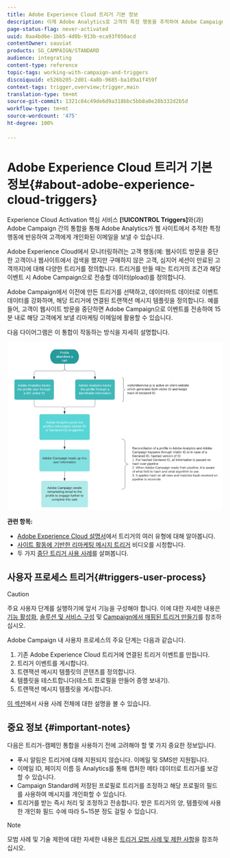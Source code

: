 ```yaml
---
title: Adobe Experience Cloud 트리거 기본 정보
description: 이제 Adobe Analytics로 고객의 특정 행동을 추적하여 Adobe Campaign에서 고객에게 개인화된 이메일을 보낼 수 있습니다.
page-status-flag: never-activated
uuid: 0aa4bd6e-1bb5-4d0b-913b-eca93f050acd
contentOwner: sauviat
products: SG_CAMPAIGN/STANDARD
audience: integrating
content-type: reference
topic-tags: working-with-campaign-and-triggers
discoiquuid: e526b205-2d01-4a8b-9685-ba1d9a1f459f
context-tags: trigger,overview;trigger,main
translation-type: tm+mt
source-git-commit: 1321c84c49de6d9a318bbc5bb8a0e28b332d2b5d
workflow-type: tm+mt
source-wordcount: '475'
ht-degree: 100%

---
```



# Adobe Experience Cloud 트리거 기본 정보{#about-adobe-experience-cloud-triggers}

Experience Cloud Activation 핵심 서비스 **[!UICONTROL Triggers]**&#x200B;와(과) Adobe Campaign 간의 통합을 통해 Adobe Analytics가 웹 사이트에서 추적한 특정 행동에 반응하여 고객에게 개인화된 이메일을 보낼 수 있습니다.

Adobe Experience Cloud에서 모니터링하려는 고객 행동(예: 웹사이트 방문을 중단한 고객이나 웹사이트에서 검색을 했지만 구매하지 않은 고객, 심지어 세션이 만료된 고객까지)에 대해 다양한 트리거를 정의합니다. 트리거를 만들 때는 트리거의 조건과 해당 이벤트 시 Adobe Campaign으로 전송할 데이터(pload)를 정의합니다.

Adobe Campaign에서 이전에 만든 트리거를 선택하고, 데이터마트 데이터로 이벤트 데이터를 강화하며, 해당 트리거에 연결된 트랜잭션 메시지 템플릿을 정의합니다. 예를 들어, 고객이 웹사이트 방문을 중단하면 Adobe Campaign으로 이벤트를 전송하여 15분 내로 해당 고객에게 보낼 리마케팅 이메일에 활용할 수 있습니다.

다음 다이어그램은 이 통합이 작동하는 방식을 자세히 설명합니다.

![](assets/triggers_diagram.png)

**관련 항목:**

* [Adobe Experience Cloud 설명서](https://docs.adobe.com/content/help/ko-KR/core-services/interface/activation/triggers.html)에서 트리거의 여러 유형에 대해 알아봅니다.
* [사이트 활동에 기반한 리마케팅 메시지 트리거](https://helpx.adobe.com/marketing-cloud/how-to/email-marketing.html#step-two) 비디오를 시청합니다.
* 두 가지 [중단 트리거 사용 사례](../../integrating/using/abandonment-triggers-use-cases.md)를 살펴봅니다.

## 사용자 프로세스 트리거{#triggers-user-process}

>[!CAUTION]
>
>주요 사용자 단계를 실행하기에 앞서 기능을 구성해야 합니다. 이에 대한 자세한 내용은 [기능 활성화](../../integrating/using/configuring-triggers-in-experience-cloud.md#activating-the-functionality), [솔루션 및 서비스 구성](../../integrating/using/configuring-triggers-in-experience-cloud.md#configuring-solutions-and-services) 및 [Campaign에서 매핑된 트리거 만들기](../../integrating/using/using-triggers-in-campaign.md#creating-a-mapped-trigger-in-campaign)를 참조하십시오.

Adobe Campaign 내 사용자 프로세스의 주요 단계는 다음과 같습니다.

1. 기존 Adobe Experience Cloud 트리거에 연결된 트리거 이벤트를 만듭니다.
1. 트리거 이벤트를 게시합니다.
1. 트랜잭션 메시지 템플릿의 콘텐츠를 정의합니다.
1. 템플릿을 테스트합니다(테스트 프로필을 만들어 증명 보내기).
1. 트랜잭션 메시지 템플릿을 게시합니다.

[이 섹션](../../integrating/using/abandonment-triggers-use-cases.md)에서 사용 사례 전체에 대한 설명을 볼 수 있습니다.

## 중요 정보 {#important-notes}

다음은 트리거-캠페인 통합을 사용하기 전에 고려해야 할 몇 가지 중요한 정보입니다.

* 푸시 알림은 트리거에 대해 지원되지 않습니다. 이메일 및 SMS만 지원됩니다.
* 이메일 ID, 페이지 이름 등 Analytics를 통해 캡처한 메타 데이터로 트리거를 보강할 수 있습니다.
* Campaign Standard에 저장된 프로필로 트리거를 조정하고 해당 프로필의 필드를 사용하여 메시지를 개인화할 수 있습니다.
* 트리거를 받는 즉시 처리 및 조정하고 전송합니다. 받은 트리거의 양, 템플릿에 사용한 개인화 필드 수에 따라 5~15분 정도 걸릴 수 있습니다.

>[!NOTE]
>
>모범 사례 및 기술 제한에 대한 자세한 내용은 [트리거 모범 사례 및 제한 사항](../../integrating/using/configuring-triggers-in-experience-cloud.md#triggers-best-practices-and-limitations)을 참조하십시오.

